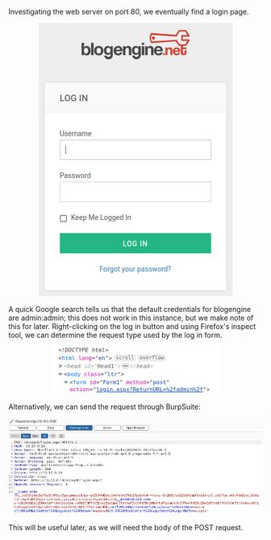Investigating the web server on port 80, we eventually find a login page.

<center>

![2f8d1c6ad747ce3acbfbe550f89e4caf.png](HackPark/_resources/2f8d1c6ad747ce3acbfbe550f89e4caf-1.png)

</center>

A quick Google search tells us that the default credentials for blogengine are admin:admin; this does not work in this instance, but we make note of this for later. Right-clicking on the log in button and using Firefox's inspect tool, we can determine the request type used by the log in form.

<center>

![f03ee789746226fd3abba612238de0db.png](HackPark/_resources/f03ee789746226fd3abba612238de0db-1.png)

</center>

Alternatively, we can send the request through BurpSuite:

<center>

![3f665a94884868f0448d14ddd7faa944.png](HackPark/_resources/3f665a94884868f0448d14ddd7faa944-1.png)

</center>

This will be useful later, as we will need the body of the POST request.